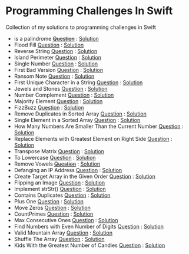 # Programming Challenges In Swift
Collection of my solutions to programming challenges in Swift

* is a palindrome <strike>[Question]()</strike> : [Solution](/ValidPalindrome.playground/Contents.swift)
* Flood Fill [Question](https://leetcode.com/problems/flood-fill/) : [Solution](/FloodFill.playground/Contents.swift)
* Reverse String [Question](https://leetcode.com/problems/reverse-string/) : [Solution](/ReverseString.playground/Contents.swift)
* Island Perimeter [Question](https://leetcode.com/problems/island-perimeter/) : [Solution](/IslandPerimeter.playground/Contents.swift)
* Single Number [Question](https://leetcode.com/problems/single-number/) : [Solution](/SingleNumber.playground/Contents.swift)
* First Bad Version [Question](https://leetcode.com/problems/first-bad-version/) : [Solution](/FirstBadVersion.playground/Contents.swift)
* Ransom Note [Question](https://leetcode.com/problems/ransom-note/) : [Solution](/RansomNote.playground/Contents.swift)
* First Unique Character in a String [Question](https://leetcode.com/problems/first-unique-character-in-a-string/) : [Solution](/FirstUniqueCharacter.playground/Contents.swift)
* Jewels and Stones [Question](https://leetcode.com/problems/jewels-and-stones/) : [Solution](/JewelsAndStones.playground/Contents.swift)
* Number Complement [Question](https://leetcode.com/problems/number-complement/) : [Solution](/NumberComplement.playground/Contents.swift)
* Majority Element [Question](https://leetcode.com/problems/majority-element/) : [Solution](/MajorityElement.playground/Contents.swift)
* FizzBuzz [Question](https://leetcode.com/problems/fizz-buzz/) : [Solution](/FizzBuzz.playground/Contents.swift)
* Remove Duplicates in Sorted Array [Question](https://leetcode.com/problems/remove-duplicates-from-sorted-array/) : [Solution](/RemoveDuplicates.playground/Contents.swift)
* Single Element in a Sorted Array [Question](https://leetcode.com/problems/single-element-in-a-sorted-array/) : [Solution](/SingleElement.playground/Contents.swift)
* How Many Numbers Are Smaller Than the Current Number [Question](https://leetcode.com/problems/how-many-numbers-are-smaller-than-the-current-number/) : [Solution](/SmallerThanCurrent.playground/Contents.swift)
*  Replace Elements with Greatest Element on Right Side [Question](https://leetcode.com/problems/replace-elements-with-greatest-element-on-right-side/) : [Solution](/ReplaceWithRightGreatest.playground/Contents.swift)
* Transpose Matrix [Question](https://leetcode.com/problems/transpose-matrix/) : [Solution](/TransposeMatrix.playground/Contents.swift)
* To Lowercase [Question](https://leetcode.com/problems/to-lower-case/) : [Solution](/ToLowercase.playground/Contents.swift)
* Remove Vowels <strike>[Question]()</strike> : [Solution](/RemoveVowels.playground/Contents.swift)
* Defanging an IP Address [Question](https://leetcode.com/problems/defanging-an-ip-address/) : [Solution](/DefangIP.playground/Contents.swift)
* Create Target Array in the Given Order [Question](https://leetcode.com/problems/create-target-array-in-the-given-order/) : [Solution](/CreateTargetArray.playground/Contents.swift)
* Flipping an Image [Question](https://leetcode.com/problems/flipping-an-image/) : [Solution](/FlipAnImage.playground/Contents.swift)
* Implement strStr() [Question](https://leetcode.com/problems/implement-strstr/) : [Solution](/strStr.playground/Contents.swift)
* Contains Duplicates [Question](https://leetcode.com/problems/contains-duplicate/) : [Solution](/ContainsDuplicates.playground/Contents.swift)
* Plus One [Question](https://leetcode.com/problems/plus-one/) : [Solution](/PlusOne.playground/Contents.swift)
* Move Zeros [Question](https://leetcode.com/problems/move-zeros/) : [Solution](/MoveZeros.playground/Contents.swift)
* CountPrimes [Question](https://leetcode.com/problems/count-primes/) : [Solution](/CountPrimes.playground/Contents.swift)
* Max Consecutive Ones [Question](https://leetcode.com/problems/max-consecutive-ones/) : [Solution](/MaxConsecutiveOnes.playground/Contents.swift)
* Find Numbers with Even Number of Digits [Question](https://leetcode.com/problems/find-numbers-with-even-number-of-digits/) : [Solution](/EvenNumberOfDigits.playground/Contents.swift)
* Valid Mountain Array [Question](https://leetcode.com/problems/valid-mountain-array/) : [Solution](/ValidMountain.playground/Contents.swift)
* Shuffle The Array [Question](https://leetcode.com/problems/shuffle-the-array/) : [Solution](/ShuffleTheArray.playground/Contents.swift)
* Kids With the Greatest Number of Candies [Question](https://leetcode.com/problems/kids-with-the-greatest-number-of-candies/) : [Solution](/GreatestNumberOfCandles.playground/Contents.swift)
